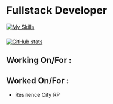 <h1 align="left">Fullstack Developer</h1>

[![My Skills](https://skillicons.dev/icons?i=java,vue,html,css,php,ts,js,c,mysql,docker,intelij)](https://skillicons.dev)

###

[![GitHub stats](https://github-readme-stats.vercel.app/api?username=nerkoyy&theme=transparent)](https://github.com/anuraghazra/github-readme-stats)

<h2 align="left">Working On/For :</h2>
<ul></ul>

<h2 align="left">Worked On/For :</h2>
<ul>
  <li>Résilience City RP</li>
</ul>

